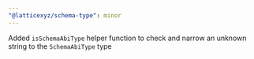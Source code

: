 ```yaml
---
"@latticexyz/schema-type": minor
---
```


Added `isSchemaAbiType` helper function to check and narrow an unknown string to the `SchemaAbiType` type
